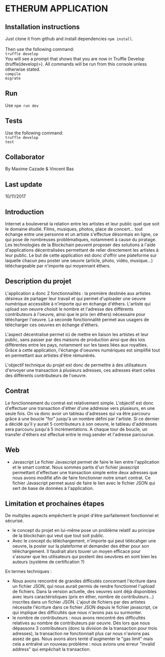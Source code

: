 # ETHERUM APPLICATION

## Installation instructions

Just clone it from github and install dependencies `npm install`.<br><br>
Then use the following command:<br>
`truffle develop`<br>
You will see a prompt that shows that you are now in Truffle Develop (truffle(develop)>). All commands will be run from this console unless otherwise stated.<br>
`compile`<br>
`migrate`

## Run

Use `npm run dev`

## Tests

Use the following command:<br>
`truffle develop`<br>
`test`

## Collaborator

By Maxime Cazade & Vincent Bas

## Last update

10/11/2017


## Introduction

Internet a bouleversé la relation entre les artistes et leur public quel que soit le domaine étudié. Films, musiques, photos,  place de concert... tout échange entre une personne et un artiste s'effectue désormais en ligne, ce qui pose de nombreuses problématiques, notamment à cause du piratage. Les technologies de la Blockchain peuvent proposer des solutions à l'aide d'applications décentralisées permettant de relier directement les artistes à leur public. Le but de cette application est donc d'offrir une plateforme sur laquelle chacun peu poster une oeuvre (article, photo, vidéo, musique...) téléchargeable par n'importe qui moyennant éthers.

## Description du projet

L'application a donc 2 fonctionnalités : la première destinée aux artistes désireux de partager leur travail et qui permet d'uploader une oeuvre numérique accessible à n'importe qui en échange d'éthers. L'artiste qui upload son oeuvre choisit le nombre et l'adresse des différents contributeurs à l'oeuvre, ainsi que le prix (en éthers) nécessaire pour télécharger l'oeuvre. La seconde fonctionnalité permet aux usagers de télécharger ces oeuvres en échange d'éthers.

L'aspect décentralisé permet ici de mettre en liaison les artistes et leur public, sans passer par des maisons de production ainsi que des lois différentes entre les pays, notamment sur les taxes liées aux royalties. Grâce à cette application, l'échange d'oeuvres numériques est simplifié tout en permettant aux artistes d'être rémunérés. 

L'objectif technique du projet est donc de permettre à des utilisateurs d'envoyer une transaction à plusieurs adresses, ces adresses étant celles des différents contributeurs de l'oeuvre. 

## Contrat

Le fonctionnement du contrat est relativement simple. L'objectif est donc d'effectuer une transaction d'éther d'une addresse vers plusieurs, en une seule fois. On va donc avoir un tableau d'adresses qui va être parcouru grâce à une boucle "for" jusqu'à un nombre défini par l'artiste. Si ce dernier a décidé qu'il y aurait 5 contributeurs à son oeuvre, le tableau d'addresses sera parcouru jusqu'à 5 incrémentations. A chaque tour de boucle, un transfer d'éthers est effectué entre le msg.sender et l'adresse parcourue. 

## Web

  * Javascript
  Le fichier Javascript permet de faire le lien entre l'application et le smart contrat. Nous sommes partis d'un fichier javascript permettant d'effectuer une transaction simple entre deux adresses que nous avons modifié afin de faire fonctionner notre smart contrat. Ce fichier Javascript permet aussi de faire le lien avec le fichier JSON qui sert de base de données à l'application.

## Limitation et prochaines étapes

De multiples aspects empêchent le projet d'être parfaitement fonctionnel et sécurisé. 
  * le concept du projet en lui-même pose un problème relatif au principe de la blockchain qui veut que tout soit public. 
  * Avec le concept du téléchargement, n'importe qui peut télécahger une oeuvre, la poster sur la plateforme et demander des éther pour son téléchargement. Il faudrait alors touver un moyen efficace pour s'assurer que les utilisateurs qui postent des oeuvbres en sont bien les auteurs (système de certification ?) 

En termes techniques : 
  * Nous avons rencontré de grandes difficutés concernant l'écriture dans un fichier JSON, qui nous aurait permis de rendre fonctionnel l'upload de fichiers. Dans la version actuelle, des oeuvres sont déjà disponibles avec leurs caractéristiques (prix en éther, nombre de contributeurs...) inscrites dans un fichier JSON. L'ajout de fichiers par des artistes nécessite l'écriture dans ce  fichier JSON depuis le  fichier javascript, ce qui implique des difficultés que nous n'avons pas su surmonter.
  * le nombre de contributeurs : nous avons rencontré des difficultés relatives au nombre de contributeurs par oeuvre. Dès lors que nous dépassons 3 contributeurs (donc la division de la transaction pour trois adresses), la transaction ne fonctionnait plus car nous n'avions pas assez de gas. Nous avons alors tenté d'augmenter le "gas limit" mais cela a entraîné un nouveau problème : nous avions une erreur "invalid address" qui empêchait la transaction.
  



